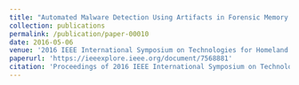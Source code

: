 ```yaml
---
title: "Automated Malware Detection Using Artifacts in Forensic Memory Images"
collection: publications
permalink: /publication/paper-00010
date: 2016-05-06
venue: '2016 IEEE International Symposium on Technologies for Homeland Security (HST 2016)'
paperurl: 'https://ieeexplore.ieee.org/document/7568881'
citation: 'Proceedings of 2016 IEEE International Symposium on Technologies for Homeland Security (HST 2016), 1-6, May 2016'
---
```

